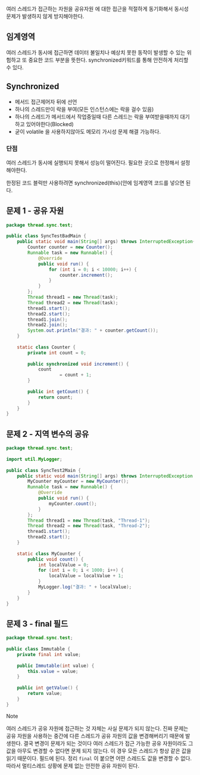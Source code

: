 
여러 스레드가 접근하는 자원을 공유자원 에 대한 접근을 적절하게 동기화해서 동시성 문제가 발생하지 않게 방지해야한다.

## 임계영역

여러 스레드가 동시에 접근하면 데이터 불일치나 예상치 못한 동작이 발생할 수 있는 위험하고 또 중요한 코드 부분을 뜻한다.
synchronized키워드를 통해 안전하게 처리할 수 있다.

## Synchronized

- 메서드 접근제어자 뒤에 선언 
- 하나의 스레드만이 락을 부여(모든 인스턴스에는 락을 걸수 있음)
- 하나의 스레드가 메서드에서 작업중일때 다른 스레드는 락을 부여받을때까지 대기하고 있어야한다(Blocked)
- 굳이 volatile 을 사용하지않아도 메모리 가시성 문제 해결 가능하다.

### 단점
여러 스레드가 동시에 실행되지 못해서 성능이 떨어진다. 필요한 곳으로 한정해서 설정해야한다.

한정된 코드 블럭만 사용하려면 synchronized(this){안에 임계영역 코드를 넣으면 된다.

## 문제 1 - 공유 자원
```java
package thread.sync.test;  
  
public class SyncTestBadMain {  
    public static void main(String[] args) throws InterruptedException{  
        Counter counter = new Counter();  
        Runnable task = new Runnable() {  
            @Override  
            public void run() {  
                for (int i = 0; i < 10000; i++) {  
                    counter.increment();  
                }  
            }  
        };  
        Thread thread1 = new Thread(task);  
        Thread thread2 = new Thread(task);  
        thread1.start();  
        thread2.start();  
        thread1.join();  
        thread2.join();  
        System.out.println("결과: " + counter.getCount());  
    }  
  
    static class Counter {  
        private int count = 0;  
  
        public synchronized void increment() {  
            count  
                    = count + 1;  
        }  
  
        public int getCount() {  
            return count;  
        }  
    }  
}
```

## 문제 2 - 지역 변수의 공유
```java
package thread.sync.test;  
  
import util.MyLogger;  
  
public class SyncTest2Main {  
    public static void main(String[] args) throws InterruptedException {  
        MyCounter myCounter = new MyCounter();  
        Runnable task = new Runnable() {  
            @Override  
            public void run() {  
                myCounter.count();  
            }  
        };  
        Thread thread1 = new Thread(task, "Thread-1");  
        Thread thread2 = new Thread(task, "Thread-2");  
        thread1.start();  
        thread2.start();  
    }  
  
    static class MyCounter {  
        public void count() {  
            int localValue = 0;  
            for (int i = 0; i < 1000; i++) {  
                localValue = localValue + 1;  
            }  
            MyLogger.log("결과: " + localValue);  
        }  
    }  
}
```

## 문제 3 - final 필드
```java
package thread.sync.test;  
  
public class Immutable {  
    private final int value;  
  
    public Immutable(int value) {  
        this.value = value;  
    }  
  
    public int getValue() {  
        return value;  
    }  
}
```

> [!NOTE]
> 여러 스레드가 공유 자원에 접근하는 것 자체는 사실 문제가 되지 않는다. 진짜 문제는 공유 자원을 사용하는 중간에 다른 스레드가 공유 자원의 값을 변경해버리기 때문에 발생한다. 결국 변경이 문제가 되는 것이다
> 여러 스레드가 접근 가능한 공유 자원이라도 그 값을 아무도 변경할 수 없다면 문제 되지 않는다. 이 경우 모든 스레드가 항상 같은 값을 읽기 때문이다. 필드에 된다. 정리 ` final ` 이 붙으면 어떤 스레드도 값을 변경할 수 없다. 따라서 멀티스레드 상황에 문제 없는 안전한 공유 자원이 된다.

